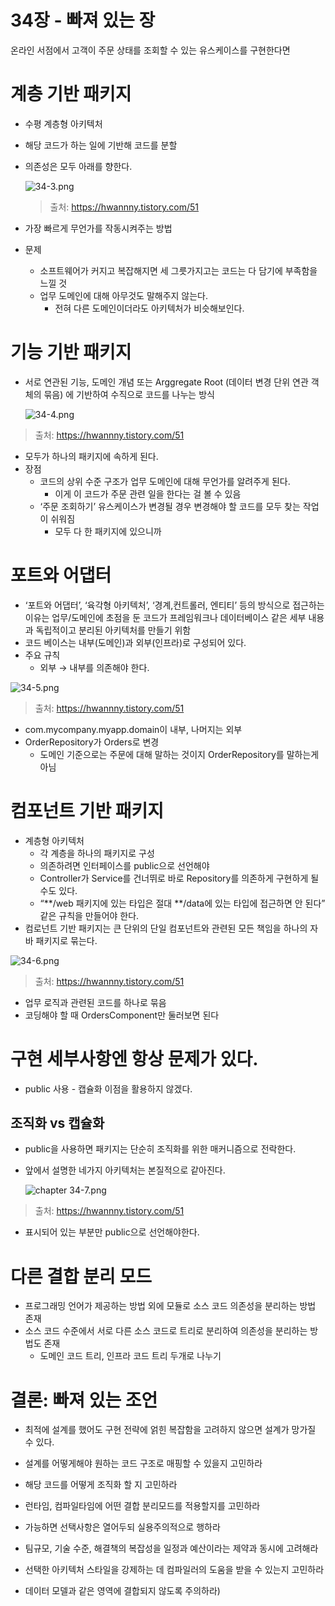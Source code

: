 # 34장 - 빠져 있는 장

온라인 서점에서 고객이 주문 상태를 조회할 수 있는 유스케이스를 구현한다면

# 계층 기반 패키지

- 수평 계층형 아키텍처
- 해당 코드가 하는 일에 기반해 코드를 분할
- 의존성은 모두 아래를 향한다.
    
    ![34-3.png](https://github.com/KonCC/clean-architecture/blob/main/images/chapter34-3.png)
  
    > 출처: https://hwannny.tistory.com/51
    > 
- 가장 빠르게 무언가를 작동시켜주는 방법
- 문제
    - 소프트웨어가 커지고 복잡해지면 세 그릇가지고는 코드는 다 담기에 부족함을 느낄 것
    - 업무 도메인에 대해 아무것도 말해주지 않는다.
        - 전혀 다른 도메인이더라도 아키텍처가 비슷해보인다.

# 기능 기반 패키지

- 서로 연관된 기능, 도메인 개념 또는 Arggregate Root (데이터 변경 단위 연관 객체의 묶음) 에 기반하여 수직으로 코드를 나누는 방식
    
     ![34-4.png](https://github.com/KonCC/clean-architecture/blob/main/images/chatper34-4.png)

> 출처: https://hwannny.tistory.com/51
> 
- 모두가 하나의 패키지에 속하게 된다.
- 장점
    - 코드의 상위 수준 구조가 업무 도메인에 대해 무언가를 알려주게 된다.
        - 이게 이 코드가 주문 관련 일을 한다는 걸 볼 수 있음
    - ‘주문 조회하기’ 유스케이스가 변경될 경우 변경해야 할 코드를 모두 찾는 작업이 쉬워짐
        - 모두 다 한 패키지에 있으니까

# 포트와 어댑터

- ‘포트와 어댑터’, ‘육각형 아키텍처’, ‘경계,컨트롤러, 엔티티’ 등의 방식으로 접근하는 이유는 업무/도메인에 초점을 둔 코드가 프레임워크나 데이터베이스 같은 세부 내용과 독립적이고 분리된 아키텍처를 만들기 위함
- 코드 베이스는 내부(도메인)과 외부(인프라)로 구성되어 있다.
- 주요 규칙
    - 외부 → 내부를 의존해야 한다.

 ![34-5.png](https://github.com/KonCC/clean-architecture/blob/main/images/chapter34-5.png)
 
> 출처: https://hwannny.tistory.com/51
> 

- com.mycompany.myapp.domain이 내부, 나머지는 외부
- OrderRepository가 Orders로 변경
    - 도메인 기준으로는 주문에 대해 말하는 것이지 OrderRepository를 말하는게 아님

# 컴포넌트 기반 패키지

- 계층형 아키텍처
    - 각 계층을 하나의 패키지로 구성
    - 의존하려면 인터페이스를 public으로 선언해야
    - Controller가 Service를 건너뛰로 바로 Repository를 의존하게 구현하게 될 수도 있다.
    - “**/web 패키지에 있는 타입은 절대 **/data에 있는 타입에 접근하면 안 된다” 같은 규칙을 만들어야 한다.
- 컴로넌트 기반 패키지는 큰 단위의 단일 컴포넌트와 관련된 모든 책임을 하나의 자바 패키지로 묶는다.

 ![34-6.png](https://github.com/KonCC/clean-architecture/blob/main/images/chapter34-6.png)
 
> 출처: https://hwannny.tistory.com/51
> 

- 업무 로직과 관련된 코드를 하나로 묶음
- 코딩해야 할 때 OrdersComponent만 둘러보면 된다

# 구현 세부사항엔 항상 문제가 있다.

- public 사용 - 캡슐화 이점을 활용하지 않겠다.

## 조직화 vs 캡슐화

- public을 사용하면 패키지는 단순히 조직화를 위한 매커니즘으로 전락한다.
- 앞에서 설명한 네가지 아키텍처는 본질적으로 같아진다.
    
    ![chapter 34-7.png](https://github.com/KonCC/clean-architecture/blob/main/images/chapter34-7.png)

> 출처: https://hwannny.tistory.com/51
> 
- 표시되어 있는 부분만 public으로 선언해야한다.

# 다른 결합 분리 모드

- 프로그래밍 언어가 제공하는 방법 외에 모듈로 소스 코드 의존성을 분리하는 방법 존재
- 소스 코드 수준에서 서로 다른 소스 코드로 트리로 분리하여 의존성을 분리하는 방법도 존재
    - 도메인 코드 트리, 인프라 코드 트리 두개로 나누기

# 결론: 빠져 있는 조언

- 최적에 설계를 했어도 구현 전략에 얽힌 복잡함을 고려하지 않으면 설계가 망가질 수 있다.

- 설계를 어떻게해야 원하는 코드 구조로 매핑할 수 있을지 고민하라
- 해당 코드를 어떻게 조직화 할 지 고민하라
- 런타임, 컴파일타임에 어떤 결합 분리모드를 적용할지를 고민하라
- 가능하면 선택사항은 열어두되 실용주의적으로 행하라
- 팀규모, 기술 수준, 해결책의 복잡성을 일정과 예산이라는 제약과 동시에 고려해라
- 선택한 아키텍처 스타일을 강제하는 데 컴파일러의 도움을 받을 수 있는지 고민하라
- 데이터 모델과 같은 영역에 결합되지 않도록 주의하라)


